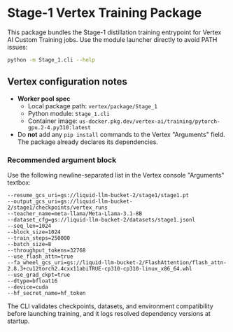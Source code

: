 # Stage-1 Vertex Training Package

<!--
Worker pool spec:
local-package-path=vertex/package/Stage_1
python-module=Stage_1.cli
container-image-uri=us-docker.pkg.dev/vertex-ai/training/pytorch-gpu.2-4.py310:latest
-->

This package bundles the Stage-1 distillation training entrypoint for Vertex AI
Custom Training jobs. Use the module launcher directly to avoid PATH issues:

```bash
python -m Stage_1.cli --help
```

## Vertex configuration notes

- **Worker pool spec**
  - Local package path: `vertex/package/Stage_1`
  - Python module: `Stage_1.cli`
  - Container image: `us-docker.pkg.dev/vertex-ai/training/pytorch-gpu.2-4.py310:latest`
- Do **not** add any `pip install` commands to the Vertex "Arguments" field. The
  package already declares its dependencies.

### Recommended argument block

Use the following newline-separated list in the Vertex console "Arguments"
textbox:

```
--resume_gcs_uri=gs://liquid-llm-bucket-2/stage1/stage1.pt
--output_gcs_uri=gs://liquid-llm-bucket-2/stage1/checkpoints/vertex_runs
--teacher_name=meta-llama/Meta-Llama-3.1-8B
--dataset_cfg=gs://liquid-llm-bucket-2/datasets/stage1.jsonl
--seq_len=1024
--block_size=1024
--train_steps=250000
--batch_size=8
--throughput_tokens=32768
--use_flash_attn=true
--fa_wheel_gcs_uri=gs://liquid-llm-bucket-2/FlashAttention/flash_attn-2.8.3+cu12torch2.4cxx11abiTRUE-cp310-cp310-linux_x86_64.whl
--use_grad_ckpt=true
--dtype=bfloat16
--device=cuda
--hf_secret_name=hf_token
```

The CLI validates checkpoints, datasets, and environment compatibility before
launching training, and it logs resolved dependency versions at startup.
